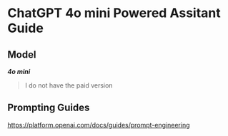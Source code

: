 # ChatGPT 4o mini Powered Assitant Guide

## Model
***4o mini***

> I do not have the paid version

## Prompting Guides
https://platform.openai.com/docs/guides/prompt-engineering